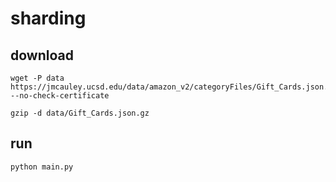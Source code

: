 # sharding

## download

```shell
wget -P data https://jmcauley.ucsd.edu/data/amazon_v2/categoryFiles/Gift_Cards.json.gz --no-check-certificate
```

```shell
gzip -d data/Gift_Cards.json.gz
```

## run

```shell
python main.py
```
